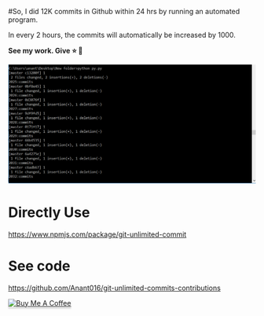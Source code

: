 #So, I did 12K commits in Github within 24 hrs by running an automated program.

In every 2 hours, the commits will automatically be increased by 1000.

**See my work. Give ⭐️ 👏**

![alt text](commits.PNG)

# Directly Use

https://www.npmjs.com/package/git-unlimited-commit

# See code

https://github.com/Anant016/git-unlimited-commits-contributions

<a href="https://www.buymeacoffee.com/anu" target="_blank"><img src="https://www.buymeacoffee.com/assets/img/custom_images/orange_img.png" alt="Buy Me A Coffee" style="height: 41px !important;width: 174px !important;box-shadow: 0px 3px 2px 0px rgba(190, 190, 190, 0.5) !important;-webkit-box-shadow: 0px 3px 2px 0px rgba(190, 190, 190, 0.5) !important;" ></a>
